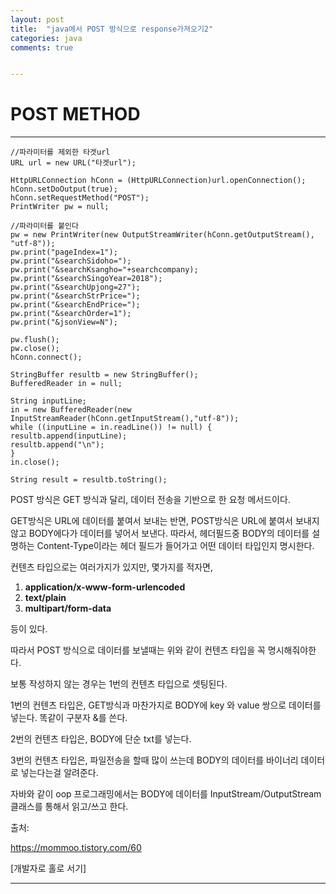 ```yaml
---
layout: post
title:  "java에서 POST 방식으로 response가져오기2"
categories: java
comments: true


---
```


# POST METHOD

---

~~~
//파라미터를 제외한 타겟url
URL url = new URL("타겟url");

HttpURLConnection hConn = (HttpURLConnection)url.openConnection();
hConn.setDoOutput(true);
hConn.setRequestMethod("POST");
PrintWriter pw = null;

//파라미터를 붙인다
pw = new PrintWriter(new OutputStreamWriter(hConn.getOutputStream(), "utf-8"));
pw.print("pageIndex=1");
pw.print("&searchSidoho=");
pw.print("&searchKsangho="+searchcompany);
pw.print("&searchSingoYear=2018");
pw.print("&searchUpjong=27");
pw.print("&searchStrPrice=");
pw.print("&searchEndPrice=");
pw.print("&searchOrder=1");
pw.print("&jsonView=N");

pw.flush();
pw.close();
hConn.connect();

StringBuffer resultb = new StringBuffer();
BufferedReader in = null;

String inputLine;		
in = new BufferedReader(new InputStreamReader(hConn.getInputStream(),"utf-8"));
while ((inputLine = in.readLine()) != null) {
resultb.append(inputLine);		
resultb.append("\n");
}
in.close();

String result = resultb.toString();
~~~





POST 방식은 GET 방식과 달리, 데이터 전송을 기반으로 한 요청 메서드이다.

GET방식은 URL에 데이터를 붙여서 보내는 반면, POST방식은 URL에 붙여서 보내지 않고 BODY에다가 데이터를 넣어서 보낸다.  따라서, 헤더필드중 BODY의 데이터를 설명하는 Content-Type이라는 헤더 필드가 들어가고 어떤 데이터 타입인지 명시한다.

컨텐츠 타입으로는 여러가지가 있지만, 몇가지를 적자면,

1. **application/x-www-form-urlencoded**
2. **text/plain**
3. **multipart/form-data**

등이 있다.

따라서 POST 방식으로 데이터를 보낼때는 위와 같이 컨텐츠 타입을 꼭 명시해줘야한다.

보통 작성하지 않는 경우는 1번의 컨텐츠 타입으로 셋팅된다.

1번의 컨텐츠 타입은, GET방식과 마찬가지로 BODY에 key 와 value 쌍으로 데이터를 넣는다. 똑같이 구분자 &를 쓴다.

2번의 컨텐츠 타입은, BODY에 단순 txt를 넣는다.

3번의 컨텐츠 타입은, 파일전송을 할때 많이 쓰는데 BODY의 데이터를 바이너리 데이터로 넣는다는걸 알려준다.

자바와 같이 oop 프로그래밍에서는 BODY에 데이터를 InputStream/OutputStream 클래스를 통해서 읽고/쓰고 한다.

출처: 

https://mommoo.tistory.com/60

 [개발자로 홀로 서기]



---
